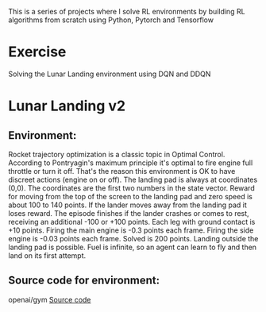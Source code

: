 This is a series of projects where I solve RL environments by building RL algorithms from scratch using Python, Pytorch and Tensorflow

# Exercise
Solving the Lunar Landing environment using DQN and DDQN

# Lunar Landing v2
## Environment:
Rocket trajectory optimization is a classic topic in Optimal Control. According to Pontryagin's maximum principle it's optimal to fire engine full throttle or turn it off. That's the reason this environment is OK to have discreet actions (engine on or off).
The landing pad is always at coordinates (0,0). The coordinates are the first two numbers in the state vector. Reward for moving from the top of the screen to the landing pad and zero speed is about 100 to 140 points.
If the lander moves away from the landing pad it loses reward. The episode finishes if the lander crashes or comes to rest, receiving an additional -100 or +100 points. Each leg with ground contact is +10 points.
Firing the main engine is -0.3 points each frame. Firing the side engine is -0.03 points each frame.
Solved is 200 points.
Landing outside the landing pad is possible. Fuel is infinite, so an agent can learn to fly and then land on its first attempt. 
## Source code for environment:
openai/gym 
[Source code](https://github.com/openai/gym/blob/master/gym/envs/box2d/lunar_lander.py)
